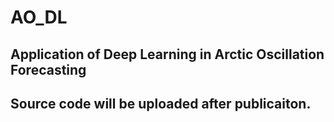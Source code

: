 # AO_DL

## Application of Deep Learning in Arctic Oscillation Forecasting

## Source code will be uploaded after publicaiton.

